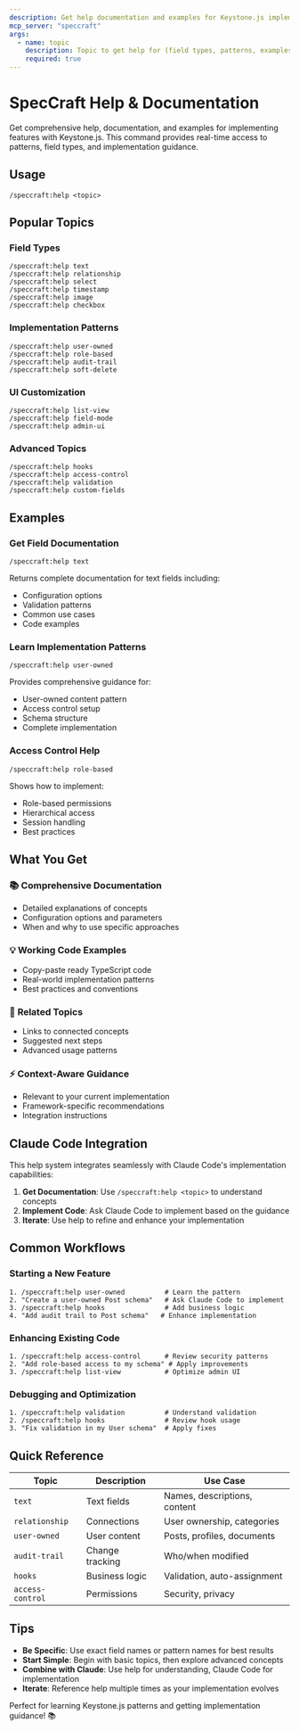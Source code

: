 ```yaml
---
description: Get help documentation and examples for Keystone.js implementation
mcp_server: "speccraft"
args:
  - name: topic
    description: Topic to get help for (field types, patterns, examples, etc.)
    required: true
---
```


# SpecCraft Help & Documentation

Get comprehensive help, documentation, and examples for implementing features with Keystone.js. This command provides real-time access to patterns, field types, and implementation guidance.

## Usage

```
/speccraft:help <topic>
```

## Popular Topics

### Field Types
```
/speccraft:help text
/speccraft:help relationship  
/speccraft:help select
/speccraft:help timestamp
/speccraft:help image
/speccraft:help checkbox
```

### Implementation Patterns
```
/speccraft:help user-owned
/speccraft:help role-based
/speccraft:help audit-trail
/speccraft:help soft-delete
```

### UI Customization
```
/speccraft:help list-view
/speccraft:help field-mode
/speccraft:help admin-ui
```

### Advanced Topics
```
/speccraft:help hooks
/speccraft:help access-control
/speccraft:help validation
/speccraft:help custom-fields
```

## Examples

### Get Field Documentation
```
/speccraft:help text
```
Returns complete documentation for text fields including:
- Configuration options
- Validation patterns
- Common use cases
- Code examples

### Learn Implementation Patterns
```
/speccraft:help user-owned
```
Provides comprehensive guidance for:
- User-owned content pattern
- Access control setup
- Schema structure
- Complete implementation

### Access Control Help
```
/speccraft:help role-based
```
Shows how to implement:
- Role-based permissions
- Hierarchical access
- Session handling
- Best practices

## What You Get

### 📚 **Comprehensive Documentation**
- Detailed explanations of concepts
- Configuration options and parameters
- When and why to use specific approaches

### 💡 **Working Code Examples**
- Copy-paste ready TypeScript code
- Real-world implementation patterns
- Best practices and conventions

### 🔗 **Related Topics**
- Links to connected concepts
- Suggested next steps
- Advanced usage patterns

### ⚡ **Context-Aware Guidance**
- Relevant to your current implementation
- Framework-specific recommendations
- Integration instructions

## Claude Code Integration

This help system integrates seamlessly with Claude Code's implementation capabilities:

1. **Get Documentation**: Use `/speccraft:help <topic>` to understand concepts
2. **Implement Code**: Ask Claude Code to implement based on the guidance
3. **Iterate**: Use help to refine and enhance your implementation

## Common Workflows

### Starting a New Feature
```
1. /speccraft:help user-owned          # Learn the pattern
2. "Create a user-owned Post schema"   # Ask Claude Code to implement
3. /speccraft:help hooks               # Add business logic
4. "Add audit trail to Post schema"   # Enhance implementation
```

### Enhancing Existing Code
```
1. /speccraft:help access-control      # Review security patterns
2. "Add role-based access to my schema" # Apply improvements
3. /speccraft:help list-view           # Optimize admin UI
```

### Debugging and Optimization
```
1. /speccraft:help validation          # Understand validation
2. /speccraft:help hooks               # Review hook usage
3. "Fix validation in my User schema"  # Apply fixes
```

## Quick Reference

| Topic | Description | Use Case |
|-------|-------------|----------|
| `text` | Text fields | Names, descriptions, content |
| `relationship` | Connections | User ownership, categories |
| `user-owned` | User content | Posts, profiles, documents |
| `audit-trail` | Change tracking | Who/when modified |
| `hooks` | Business logic | Validation, auto-assignment |
| `access-control` | Permissions | Security, privacy |

## Tips

- **Be Specific**: Use exact field names or pattern names for best results
- **Start Simple**: Begin with basic topics, then explore advanced concepts
- **Combine with Claude**: Use help for understanding, Claude Code for implementation
- **Iterate**: Reference help multiple times as your implementation evolves

Perfect for learning Keystone.js patterns and getting implementation guidance! 📚